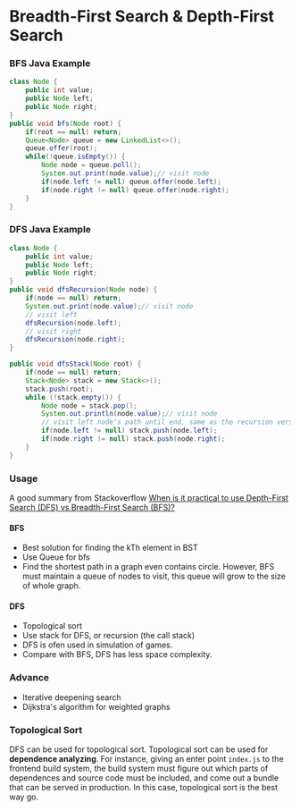 # Breadth-First Search & Depth-First Search

### BFS Java Example

```java
class Node {
    public int value;
    public Node left;
    public Node right;
}
public void bfs(Node root) {
    if(root == null) return;
    Queue<Node> queue = new LinkedList<>();
    queue.offer(root);
    while(!queue.isEmpty()) {
        Node node = queue.poll();
        System.out.print(node.value);// visit node
        if(node.left != null) queue.offer(node.left);
        if(node.right != null) queue.offer(node.right);
    }
}
```

### DFS Java Example

```java
class Node {
    public int value;
    public Node left;
    public Node right;
}
public void dfsRecursion(Node node) {
    if(node == null) return;
    System.out.print(node.value);// visit node
    // visit left
    dfsRecursion(node.left);
    // visit right
    dfsRecursion(node.right);
}

public void dfsStack(Node root) {
    if(node == null) return;
    Stack<Node> stack = new Stack<>();
    stack.push(root); 
    while (!stack.empty()) {
        Node node = stack.pop();
        System.out.println(node.value);// visit node
        // visit left node's path until end, same as the recursion version
        if(node.left != null) stack.push(node.left); 
        if(node.right != null) stack.push(node.right); 
    }  
}
```

### Usage

A good summary from Stackoverflow [When is it practical to use Depth-First Search (DFS) vs Breadth-First Search (BFS)?](https://stackoverflow.com/questions/3332947/when-is-it-practical-to-use-depth-first-search-dfs-vs-breadth-first-search-bf)

#### BFS
* Best solution for finding the kTh element in BST
* Use Queue for bfs
* Find the shortest path in a graph even contains circle. However, BFS must maintain a queue of nodes to visit, this queue will grow to the size of whole graph.

#### DFS
* Topological sort
* Use stack for DFS, or recursion (the call stack)
* DFS is ofen used in simulation of games.
* Compare with BFS, DFS has less space complexity.

### Advance
* Iterative deepening search
* Dijkstra's algorithm for weighted graphs

### Topological Sort

DFS can be used for topological sort. Topological sort can be used for **dependence analyzing**. For instance, giving an enter point ```index.js``` to the frontend build system, the build system must figure out which parts of dependences and source code must be included, and come out a bundle that can be served in production. In this case, topological sort is the best way go.